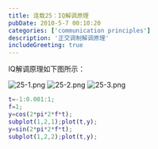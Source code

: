 ```yaml
---
title: 连载25：IQ解调原理
pubDate: 2010-5-7 00:10:20
categories: ['communication principles']
description: '正交调制解调原理'
includeGreeting: true
---
```


IQ解调原理如下图所示：

![25-1.png](https://img2.imgtp.com/2024/05/10/ZWf5XBY4.png)
![25-2.png](https://img2.imgtp.com/2024/05/10/cYvsJsf6.png)
![25-3.png](https://img2.imgtp.com/2024/05/10/qAKDQ8tW.png)
```matlab
t=-1:0.001:1;
f=1;
y=cos(2*pi*2*f*t);
subplot(1,2,1);plot(t,y);
y=sin(2*pi*2*f*t);
subplot(1,2,2);plot(t,y);
```
